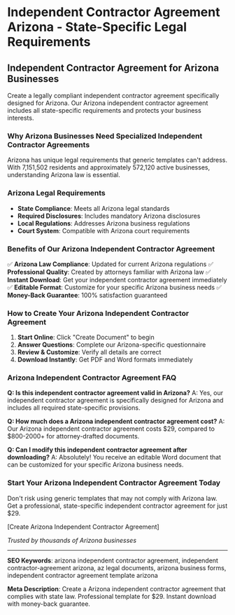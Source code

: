 # Independent Contractor Agreement Arizona - State-Specific Legal Requirements

## Independent Contractor Agreement for Arizona Businesses

Create a legally compliant independent contractor agreement specifically designed for Arizona. Our Arizona independent contractor agreement includes all state-specific requirements and protects your business interests.

### Why Arizona Businesses Need Specialized Independent Contractor Agreements

Arizona has unique legal requirements that generic templates can't address. With 7,151,502 residents and approximately 572,120 active businesses, understanding Arizona law is essential.

### Arizona Legal Requirements

- **State Compliance**: Meets all Arizona legal standards
- **Required Disclosures**: Includes mandatory Arizona disclosures
- **Local Regulations**: Addresses Arizona business regulations
- **Court System**: Compatible with Arizona court requirements

### Benefits of Our Arizona Independent Contractor Agreement

✅ **Arizona Law Compliance**: Updated for current Arizona regulations
✅ **Professional Quality**: Created by attorneys familiar with Arizona law
✅ **Instant Download**: Get your independent contractor agreement immediately
✅ **Editable Format**: Customize for your specific Arizona business needs
✅ **Money-Back Guarantee**: 100% satisfaction guaranteed

### How to Create Your Arizona Independent Contractor Agreement

1. **Start Online**: Click "Create Document" to begin
2. **Answer Questions**: Complete our Arizona-specific questionnaire
3. **Review & Customize**: Verify all details are correct
4. **Download Instantly**: Get PDF and Word formats immediately

### Arizona Independent Contractor Agreement FAQ

**Q: Is this independent contractor agreement valid in Arizona?**
A: Yes, our independent contractor agreement is specifically designed for Arizona and includes all required state-specific provisions.

**Q: How much does a Arizona independent contractor agreement cost?**
A: Our Arizona independent contractor agreement costs $29, compared to $800-2000+ for attorney-drafted documents.

**Q: Can I modify this independent contractor agreement after downloading?**
A: Absolutely! You receive an editable Word document that can be customized for your specific Arizona business needs.

### Start Your Arizona Independent Contractor Agreement Today

Don't risk using generic templates that may not comply with Arizona law. Get a professional, state-specific independent contractor agreement for just $29.

[Create Arizona Independent Contractor Agreement]

_Trusted by thousands of Arizona businesses_

---

**SEO Keywords**: arizona independent contractor agreement, independent contractor-agreement arizona, az legal documents, arizona business forms, independent contractor agreement template arizona

**Meta Description**: Create a Arizona independent contractor agreement that complies with state law. Professional template for $29. Instant download with money-back guarantee.
